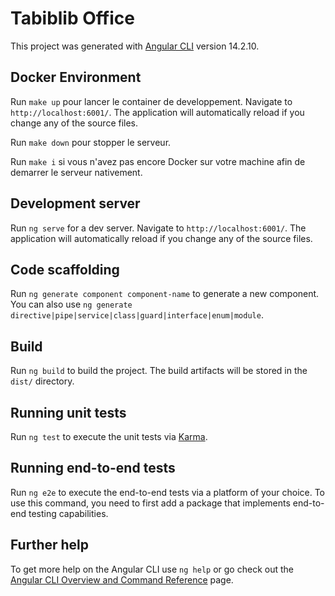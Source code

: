 # Tabiblib Office

This project was generated with [Angular CLI](https://github.com/angular/angular-cli) version 14.2.10.

## Docker Environment

Run `make up` pour lancer le container de developpement. Navigate to `http://localhost:6001/`. The application will automatically reload if you change any of the source files.

Run `make down` pour stopper le serveur.

Run `make i` si vous n'avez pas encore Docker sur votre machine afin de demarrer le serveur nativement.

## Development server

Run `ng serve` for a dev server. Navigate to `http://localhost:6001/`. The application will automatically reload if you change any of the source files.

## Code scaffolding

Run `ng generate component component-name` to generate a new component. You can also use `ng generate directive|pipe|service|class|guard|interface|enum|module`.

## Build

Run `ng build` to build the project. The build artifacts will be stored in the `dist/` directory.

## Running unit tests

Run `ng test` to execute the unit tests via [Karma](https://karma-runner.github.io).

## Running end-to-end tests

Run `ng e2e` to execute the end-to-end tests via a platform of your choice. To use this command, you need to first add a package that implements end-to-end testing capabilities.

## Further help

To get more help on the Angular CLI use `ng help` or go check out the [Angular CLI Overview and Command Reference](https://angular.io/cli) page.
